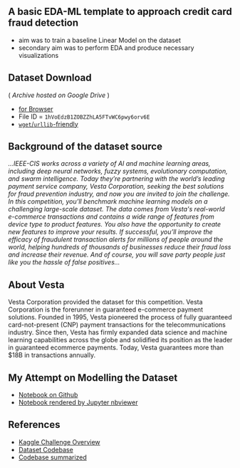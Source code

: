 ## A basic EDA-ML template to approach credit card fraud detection

- aim was to train a baseline Linear Model on the dataset
- secondary aim was to perform EDA and produce necessary visualizations

## Dataset Download

( _Archive hosted on Google Drive_ )

- [for Browser](https://drive.google.com/open?id=1hVoEdzB1ZOBZZhLA5FTvWC6pwy6orv6E)
- File ID = `1hVoEdzB1ZOBZZhLA5FTvWC6pwy6orv6E`
- [`wget`/`urllib`-friendly](https://drive.google.com/uc?export=download&id=1hVoEdzB1ZOBZZhLA5FTvWC6pwy6orv6E)


## Background of the dataset source

_...IEEE-CIS works across a variety of AI and machine learning areas, including deep neural networks, fuzzy systems, evolutionary computation, and swarm intelligence. Today they’re partnering with the world’s leading payment service company, Vesta Corporation, seeking the best solutions for fraud prevention industry, and now you are invited to join the challenge.
In this competition, you’ll benchmark machine learning models on a challenging large-scale dataset. The data comes from Vesta's real-world e-commerce transactions and contains a wide range of features from device type to product features. You also have the opportunity to create new features to improve your results.
If successful, you’ll improve the efficacy of fraudulent transaction alerts for millions of people around the world, helping hundreds of thousands of businesses reduce their fraud loss and increase their revenue. And of course, you will save party people just like you the hassle of false positives..._

## About Vesta

Vesta Corporation provided the dataset for this competition. Vesta Corporation is the forerunner in guaranteed e-commerce payment solutions. Founded in 1995, Vesta pioneered the process of fully guaranteed card-not-present (CNP) payment transactions for the telecommunications industry. Since then, Vesta has firmly expanded data science and machine learning capabilities across the globe and solidified its position as the leader in guaranteed ecommerce payments. Today, Vesta guarantees more than $18B in transactions annually.

## My Attempt on Modelling the Dataset

- [Notebook on Github](https://github.com/Dexter1618/MMWML/blob/master/Week03/IEEE_CIS_FraudDetection_lm.ipynb)
- [Notebook rendered by Jupyter nbviewer](https://nbviewer.jupyter.org/github/Dexter1618/MMWML/blob/master/Week03/IEEE_CIS_FraudDetection_lm.ipynb)

## References

- [Kaggle Challenge Overview](https://www.kaggle.com/c/ieee-fraud-detection/overview)
- [Dataset Codebase](https://www.kaggle.com/c/ieee-fraud-detection/discussion/101203)
- [Codebase summarized](https://github.com/Dexter1618/MMWML/blob/master/Week03/Codebase.md)
